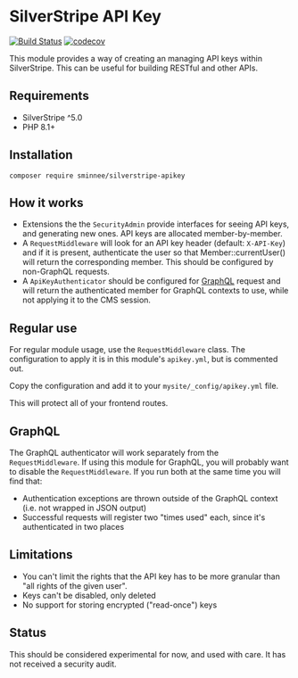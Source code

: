 # SilverStripe API Key

[![Build Status](https://travis-ci.org/sminnee/silverstripe-apikey.svg?branch=master)](https://travis-ci.org/sminnee/silverstripe-apikey)
[![codecov](https://codecov.io/gh/sminnee/silverstripe-apikey/branch/master/graph/badge.svg)](https://codecov.io/gh/sminnee/silverstripe-apikey)

This module provides a way of creating an managing API keys within SilverStripe. This can be useful for building RESTful
and other APIs.

## Requirements

 * SilverStripe ^5.0
 * PHP 8.1+

## Installation

```
composer require sminnee/silverstripe-apikey
```

## How it works

 * Extensions the the `SecurityAdmin` provide interfaces for seeing API keys, and generating new ones. API keys are
   allocated member-by-member.
 * A `RequestMiddleware` will look for an API key header (default: `X-API-Key`) and if it is present, authenticate the
   user so that Member::currentUser() will return the corresponding member. This should be configured by non-GraphQL
   requests.
 * A `ApiKeyAuthenticator` should be configured for [GraphQL](https://github.com/silverstripe/silverstripe-graphql)
   request and will return the authenticated member for GraphQL contexts to use, while not applying it to the CMS
   session.

## Regular use

For regular module usage, use the `RequestMiddleware` class. The configuration to apply it is in this module's `apikey.yml`,
but is commented out.

Copy the configuration and add it to your `mysite/_config/apikey.yml` file.

This will protect all of your frontend routes.

## GraphQL

The GraphQL authenticator will work separately from the `RequestMiddleware`. If using this module for GraphQL, you will
probably want to disable the `RequestMiddleware`. If you run both at the same time you will find that:

 * Authentication exceptions are thrown outside of the GraphQL context (i.e. not wrapped in JSON output)
 * Successful requests will register two "times used" each, since it's authenticated in two places

## Limitations

 * You can't limit the rights that the API key has to be more granular than "all rights of the given user".
 * Keys can't be disabled, only deleted
 * No support for storing encrypted ("read-once") keys

## Status

This should be considered experimental for now, and used with care. It has not received a security audit.
